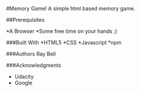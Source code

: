 #Memory Game!
A simple html based memory game.

##Prerequisites

*A Browser
*Some free time on your hands ;)



###Built With
*HTML5
*CSS
*Javascript
*npm


###Authors
Ray Bell



###Acknowledgments
* Udacity
* Google

